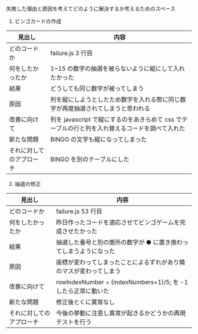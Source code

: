 失敗した理由と原因を考えてどのように解決するか考えるためのスペース

1. ビンゴカードの作成

| 見出し                   | 内容                                                                                            |
| ------------------------ | ----------------------------------------------------------------------------------------------- |
| どのコードか             | failure.js 3 行目                                                                               |
| 何をしたかったか         | 1~15 の数字の抽選を被らないように縦にして入れたかった                                           |
| 結果                     | どうしても同じ数字が被ってしまう                                                                |
| 原因                     | 列を縦にしようとしたため数字を入れる際に同じ数字が再度抽選されてしまうと思われる                |
| 改善に向けて             | 列を javascript で縦にするのをあきらめて css でテーブルの行と列を入れ替えるコードを調べて入れた |
| 新たな問題               | BINGO の文字も縦になってしまった                                                                |
| それに対してのアプローチ | BINGO を別のテーブルにした                                                                      |

2. 抽選の修正

| 見出し                   | 内容                                                               |
| ------------------------ | ------------------------------------------------------------------ |
| どのコードか             | failure.js 53 行目                                                 |
| 何をしたかったか         | 昨日作ったコードを適応させてビンゴゲームを完成させたかった         |
| 結果                     | 抽選した番号と別の箇所の数字が ● に置き換わってしまうようになった  |
| 原因                     | 座標が変わってしまったことによるずれがあり隣のマスが変わってしまう |
| 改善に向けて             | rowIndexNumber = (indexNumbers+1)/5; を -1 したら正常に動いた      |
| 新たな問題               | 修正後とくに異常なし                                               |
| それに対してのアプローチ | 今後の挙動に注意し異常が起きるかどうかの再現テストを行う           |



